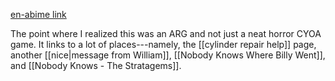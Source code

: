 [en-abime link](https://www.en-abime.com/board-index)

The point where I realized this was an ARG and not just a neat horror CYOA game. It links to a lot of places---namely, the [[cylinder repair help]] page, another [[nice|message from William]], [[Nobody Knows Where Billy Went]], and [[Nobody Knows - The Stratagems]].